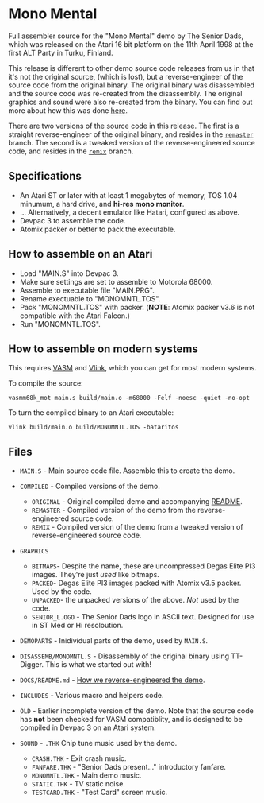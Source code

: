 # Mono Mental

Full assembler source for the "Mono Mental" demo by The Senior Dads, which was released on the Atari 16 bit platform on the 11th April 1998 at the first ALT Party in Turku, Finland.

This release is different to other demo source code releases from us in that it's not the original source, (which is lost), but a reverse-engineer of the source code from the original binary. The original binary was disassembled and the source code was re-created from the disassembly. The original graphics and sound were also re-created from the binary. You can find out more about how this was done [here](https://github.com/theseniordads/monomental/blob/main/DOCS/README.md).

There are two versions of the source code in this release. The first is a straight reverse-engineer of the original binary, and resides in the [`remaster`](https://github.com/theseniordads/monomental/tree/remaster) branch. The second is a tweaked version of the reverse-engineered source code, and resides in the [`remix`](https://github.com/theseniordads/monomental/tree/remix) branch.

## Specifications

* An Atari ST or later with at least 1 megabytes of memory, TOS 1.04 minumum, a hard drive, and **hi-res mono monitor**.
* ... Alternatively, a decent emulator like Hatari, configured as above.
* Devpac 3 to assemble the code.
* Atomix packer or better to pack the executable.

## How to assemble on an Atari

* Load "MAIN.S" into Devpac 3.
* Make sure settings are set to assemble to Motorola 68000.
* Assemble to executable file "MAIN.PRG".
* Rename exectuable to "MONOMNTL.TOS".
* Pack "MONOMNTL.TOS" with packer. (**NOTE**: Atomix packer v3.6 is not compatible with the Atari Falcon.)
* Run "MONOMNTL.TOS".

## How to assemble on modern systems

This requires [VASM](http://sun.hasenbraten.de/vasm/https:/) and [Vlink](http://www.compilers.de/vlink.html), which you can get for most modern systems.

To compile the source:

`vasmm68k_mot main.s build/main.o -m68000 -Felf -noesc -quiet -no-opt`

To turn the compiled binary to an Atari executable:

`vlink build/main.o build/MONOMNTL.TOS -bataritos`

## Files

* `MAIN.S` - Main source code file. Assemble this to create the demo.
* `COMPILED` - Compiled versions of the demo.
  * `ORIGINAL` - Original compiled demo and accompanying [README](https://github.com/theseniordads/monomental/blob/main/COMPILED/ORIGINAL/MONOMNTL.TXT).
  * `REMASTER` - Compiled version of the demo from the reverse-engineered source code.
  * `REMIX` - Compiled version of the demo from a tweaked version of reverse-engineered source code.
* `GRAPHICS` 
  * `BITMAPS`- Despite the name, these are uncompressed Degas Elite PI3 images. They're just *used* like bitmaps.
  * `PACKED`- Degas Elite PI3 images packed with Atomix v3.5 packer. Used by the code.
  * `UNPACKED`- the unpacked versions of the above. *Not* used by the code.
  * `SENIOR_L.OGO` - The Senior Dads logo in ASCII text. Designed for use in ST Med or Hi resoloution.
* `DEMOPARTS` - Inidividual parts of the demo, used by `MAIN.S`.
* `DISASSEMB/MONOMNTL.S` - Disassembly of the original binary using TT-Digger. This is what we started out with!
* `DOCS/README.md` - [How we reverse-engineered the demo](https://github.com/theseniordads/monomental/blob/main/DOCS/README.md).
* `INCLUDES` - Various macro and helpers code.
* `OLD` - Earlier incomplete version of the demo. Note that the source code has **not** been checked for VASM compatiblity, and is designed to be compiled in Devpac 3 on an Atari system.

* `SOUND` - `.THK` Chip tune music used by the demo.
  * `CRASH.THK` - Exit crash music.
  * `FANFARE.THK` - "Senior Dads present..." introductory fanfare.
  * `MONOMNTL.THK` - Main demo music.
  * `STATIC.THK` - TV static noise.
  * `TESTCARD.THK` - "Test Card" screen music.

